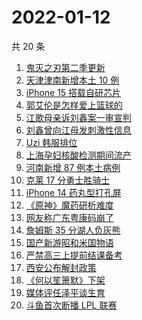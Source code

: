 # 2022-01-12

共 20 条

<!-- BEGIN ZHIHUSEARCH -->
<!-- 最后更新时间 Wed Jan 12 2022 05:08:46 GMT+0800 (China Standard Time) -->
1. [鬼灭之刃第二季更新](https://www.zhihu.com/search?q=鬼灭之刃)
1. [天津津南新增本土 10 例](https://www.zhihu.com/search?q=天津疫情)
1. [iPhone 15 搭载自研芯片](https://www.zhihu.com/search?q=iPhone15)
1. [郭艾伦是怎样爱上篮球的](https://www.zhihu.com/search?q=郭艾伦)
1. [江歌母亲诉刘鑫案一审宣判](https://www.zhihu.com/search?q=江歌案)
1. [刘鑫曾向江母发刺激性信息](https://www.zhihu.com/search?q=刘鑫)
1. [Uzi 韩服排位](https://www.zhihu.com/search?q=uzi)
1. [上海孕妇核酸检测期间流产](https://www.zhihu.com/search?q=上海孕妇)
1. [河南新增 87 例本土病例](https://www.zhihu.com/search?q=河南疫情)
1. [克莱 17 分勇士胜骑士](https://www.zhihu.com/search?q=勇士)
1. [iPhone 14 药丸型打孔屏](https://www.zhihu.com/search?q=iPhone14)
1. [《原神》魔药研析难度](https://www.zhihu.com/search?q=原神)
1. [网友称广东粤康码崩了](https://www.zhihu.com/search?q=粤康码崩了)
1. [詹姆斯 35 分湖人负灰熊](https://www.zhihu.com/search?q=湖人)
1. [国产新游昭和米国物语](https://www.zhihu.com/search?q=昭和米国物语)
1. [严禁高三上提前结课备考](https://www.zhihu.com/search?q=高三备考)
1. [西安公布解封政策](https://www.zhihu.com/search?q=西安解封)
1. [《何以笙箫默》下架](https://www.zhihu.com/search?q=何以笙箫默)
1. [媒体评任泽平谈生育](https://www.zhihu.com/search?q=任泽平)
1. [斗鱼首次断播 LPL 联赛](https://www.zhihu.com/search?q=斗鱼)
<!-- END ZHIHUSEARCH -->
